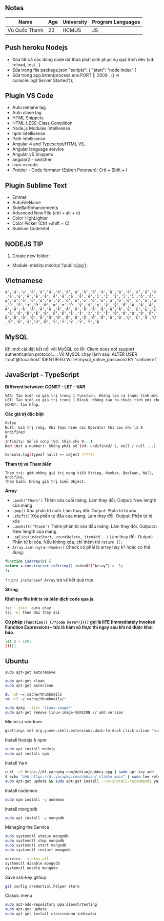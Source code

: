 ## Notes

|Name|Age|University| Program Languages|
|---|---|---|---|
| Vũ Quốc Thanh | 23 | HCMUS | JS |


## Push heroku Nodejs
- Xóa tất cả các dòng code dứ thừa phát sinh phục vụ quá trình dev (vd: reload, test...)
- Sửa trong file package.json
  "scripts": { "start": "node index"  }
- Sửa trong  app.listen(process.env.PORT || 3009 , () => console.log('Server Started')); 
## Plugin VS Code
- Auto remane tag
- Auto close tag
- HTML Snippets
- HTML-LESS-Class Complition
- Node.js Modules Intellisense
- npm Intellisense
- Path Intellisense
- Angular 4 and Typescript/HTML VS..
- Angular language service
- Angular v5 Snippets
- angular2 - switcher
- icon-vscode
- Prettier - Code formater (Esben Petersen): Crtl + Shift + I

## Plugin Sublime Text
- Emmet
- AutoFileName
- SideBarEnhancements
- Advanced New File (ctrl + alt + n)
- Color HighLighter
- Color Picker (Ctrl +shift + C)
- Sublime CodeIntel

## NODEJS TIP
  1. Create new folder:
  - Module: mkdirp
      mkdirp(‘’/public/jpg’);
## Vietnamese
```à','á','ạ','ả','ã','â','ầ','ấ','ậ','ẩ','ẫ','ă','ằ','ắ','ặ','ẳ','ẵ','è','é','ẹ','ẻ','ẽ','ê','ề','ế','ệ','ể','ễ','ì','í','ị','ỉ','ĩ','ò','ó','ọ','ỏ','õ','ô','ồ','ố','ộ','ổ','ỗ','ơ','ờ','ớ','ợ','ở','ỡ','ù','ú','ụ','ủ','ũ','ư','ừ','ứ','ự','ử','ữ','ỳ','ý','ỵ','ỷ','ỹ','đ','À','Á','Ạ','Ả','Ã','Â','Ầ','Ấ','Ậ','Ẩ','Ẫ','Ă','Ằ','Ắ','Ặ','Ẳ','Ẵ','È','É','Ẹ','Ẻ','Ẽ','Ê','Ề','Ế','Ệ','Ể','Ễ','Ì','Í','Ị','Ỉ','Ĩ','Ò','Ó','Ọ','Ỏ','Õ','Ô','Ồ','Ố','Ộ','Ổ','Ỗ','Ơ','Ờ','Ớ','Ợ','Ở','Ỡ','Ù','Ú','Ụ','Ủ','Ũ','Ư','Ừ','Ứ','Ự','Ử','Ữ','Ỳ','Ý','Ỵ','Ỷ','Ỹ','Đ```

## MySQL
Khi mới cài đặt kết nối với MySQL có lỗi: 
Client does not support authentication protocol.....
Vô MySQL chạy lệnh sau:
ALTER USER 'root'@'localhost' IDENTIFIED WITH mysql_native_password BY 'sinhvien1T'

## JavaScript - TypeScript
**Different between: CONST - LET - VAR**
```sh
VAR: Tạo biến có giá trị trong 1 Function. Không tạo ra thuộc tính mới cho THIS
LET: Tạo biến có giá trị trong 1 Block. Không tạo ra thuộc tính mới cho THIS
CONST: Tạo hằng.
```
**Các giá trị đặc biệt**
```sh
False
Null: Giá trị rỗng. Khi thực hiện các Operator thì coi như là 0
Undifined
0
Infinity: Số vô cùng (Vd: Chia cho 0...)
NaN (Not a number): Không phải số (Vd: undifined/ 2, null / null ...)

Console.log(typeof null) => object ??????
```

**Tham trị và Tham biến**
```sj
Tham trị: gồm những giá trị mang kiểu String, Number, Boolean, Null, Undifine. 
Tham biến: Những giá trị kiểu Object.
```
**Array**
- `.push(‘Thanh’)` Thêm vào cuối mảng. Làm thay đổi. Output: New length của mảng
- `.pop()` Xóa phần tử cuối. Làm thay đổi. Output:  Phần tử bị xóa.
- `.shift()` Xóa phần tử đầu của mảng. Làm thay đổi. Output: Phần tử  bị xóa
- `.unshift(‘Thanh’)` Thêm phân tử vào đẩu mảng. Làm thay đổi. Output:n New length của mảng.
- `.splice(indexStart, countDelete, itemAdd...)` Làm thay đổi. Output: Phần tử bị xóa. Nếu không xóa, chỉ thêm thì `return []`;
- `Array.isArray(arrNumber)` Check có phải là array hay k? hoặc có thể dùng:
```sh
function isArray(x) {
return x.constructor.toString().indexOf(“Array”) > -1;
};
```

`fruits instanceof Array` trả về kết quả true

**String**

**Khởi tạo file init ts và biên dịch code qua js.**

```sh
tsc --init: auto chay
tsc -w: theo doi thay doi
```

**Cú pháp  `(function() {/*code here*/})()` gọi là IIFE (Immediately Invoked Function Expression) – tức là hàm số thực thi ngay sau khi nó được khai báo.**

```sh (function() {
let x = 100;
})();
```

## Ubuntu
`sudo apt-get autoremove`

```sh 
sudo apt-get clean
sudo apt-get autoclean
```

```sh 
du -sh ~/.cache/thumbnails
rm -rf ~/.cache/thumbnails/*
```

```sh 
sudo dpkg --list 'linux-image*'
sudo apt-get remove linux-image-VERSION // add version 
```

Minimiza windows
```sh 
gsettings set org.gnome.shell.extensions.dash-to-dock click-action 'minimize'
```

Install Nodejs & npm
```sh 
sudo apt install nodejs
sudo apt install npm
```

Install Yarn
```sh
curl -sS https://dl.yarnpkg.com/debian/pubkey.gpg | sudo apt-key add -
$ echo "deb https://dl.yarnpkg.com/debian/ stable main" | sudo tee /etc/apt/sources.list.d/yarn.list
sudo apt-get update && sudo apt-get install --no-install-recommends yarn
```


Install nodemon
```sh 
sudo npm install -g nodemon
```

Install mongodb
```sh
sudo apt install -y mongodb
```

Managing the Service
```sh 
sudo systemctl status mongodb
sudo systemctl stop mongodb
sudo systemctl start mongodb
sudo systemctl restart mongodb

service --status-all
systemctl disable mongodb
systemctl enable mongodb
```

Save ssh-key githup
```sh
git config credential.helper store
```


Classic menu
```sh
sudo apt-add-repository ppa:diesch/testing
sudo apt-get update
sudo apt-get install classicmenu-indicator
```



